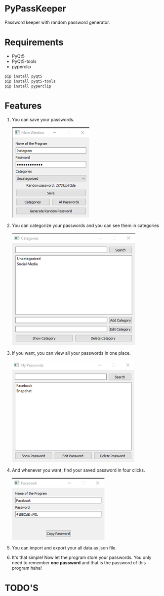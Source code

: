 # PyPassKeeper
Password keeper with random password generator.
# Requirements
- PyQt5
- PyQt5-tools
- pyperclip
```
pip install pyqt5
pip install pyqt5-tools
pip install pyperclip
```
# Features

1. You can save your passwords.
<br> <br>
![](/images/menu.png)

2. You can categorize your passwords and you can see them in categories
<br> <br>
![](/images/categories.png)

3. If you want, you can view all your passwords in one place.
<br> <br>
![](/images/image2.png)

4. And whenever you want, find your saved password in four clicks.
<br> <br>
![](/images/showpassword.png)

5. You can import and export your all data as json file.

6. It's that simple! Now let the program store your passwords. You only need to remember **one password** and that is the password of this program haha!

# TODO'S


